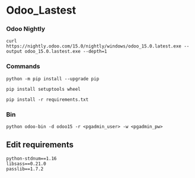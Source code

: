 # Odoo_Lastest

### Odoo Nightly

```
curl https://nightly.odoo.com/15.0/nightly/windows/odoo_15.0.latest.exe --output odoo_15.0.lastest.exe --depth=1

```
### Commands
```
python -m pip install --upgrade pip
```
```
pip install setuptools wheel
```
```
pip install -r requirements.txt
```
### Bin
```
python odoo-bin -d odoo15 -r <pgadmin_user> -w <pgadmin_pw>
```

## Edit requirements
```
python-stdnum==1.16
libsass==0.21.0
passlib==1.7.2
```
